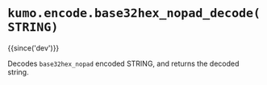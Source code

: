 # `kumo.encode.base32hex_nopad_decode(STRING)`

{{since('dev')}}

Decodes `base32hex_nopad` encoded STRING, and returns the decoded string.

